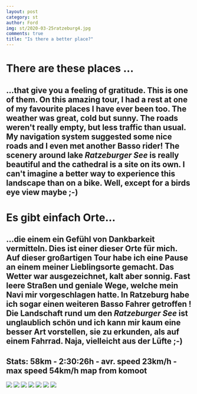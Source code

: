 ```yaml
---
layout: post
category: st
author: Ford
img: st/2020-03-25ratzeburg4.jpg
comments: true
title: "Is there a better place?"
---
```

# There are these places ...
...that give you a feeling of gratitude. This is one of them. 
On this amazing tour, I had a rest at one of my favourite places I have ever been too.
The weather was great, cold but sunny. The roads weren't really empty, but less traffic than 
usual. My navigation system suggested some nice roads and I even met another **Basso rider**! 
The scenery around lake _Ratzeburger See_ is really beautiful and the
cathedral is a site on its own. I can't imagine a better way to 
experience this landscape than on a bike. 
Well, except for a birds eye view maybe ;-) 
---
# Es gibt einfach Orte...
...die einem ein Gefühl von Dankbarkeit vermitteln. Dies ist einer dieser Orte für mich.
Auf dieser großartigen Tour habe ich eine Pause an einem meiner Lieblingsorte gemacht.
Das Wetter war ausgezeichnet, kalt aber sonnig. Fast leere Straßen und geniale Wege, welche 
mein Navi mir vorgeschlagen hatte. In Ratzeburg habe ich sogar einen weiteren **Basso** Fahrer getroffen !
Die Landschaft rund um den _Ratzeburger See_ ist unglaublich schön 
und ich kann mir kaum eine besser Art vorstellen, sie zu erkunden, als 
auf einem Fahrrad.
Naja, vielleicht aus der Lüfte ;-)
---
Stats: 58km - 2:30:26h - avr. speed 23km/h - max speed 54km/h map from komoot
---
<img src="{{ site.baseurl}}/assets/img/st/2020-03-25ratzeburg0.jpg" class="u-full-width"/>
<img src="{{ site.baseurl}}/assets/img/st/2020-03-25ratzeburg1.jpg" class="u-full-width"/>
<img src="{{ site.baseurl}}/assets/img/st/2020-03-25ratzeburg2.jpg" class="u-full-width"/>
<img src="{{ site.baseurl}}/assets/img/st/2020-03-25ratzeburg3.jpg" class="u-full-width"/>
<img src="{{ site.baseurl}}/assets/img/st/2020-03-25ratzeburg4.jpg" class="u-full-width"/>
<img src="{{ site.baseurl}}/assets/img/st/2020-03-25ratzeburg5.jpg" class="u-full-width"/>
<img src="{{ site.baseurl}}/assets/img/st/2020-03-25ratzeburg6.jpg" class="u-full-width"/>
